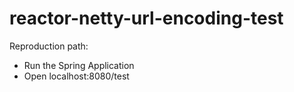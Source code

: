 # reactor-netty-url-encoding-test

Reproduction path:
- Run the Spring Application
- Open localhost:8080/test
